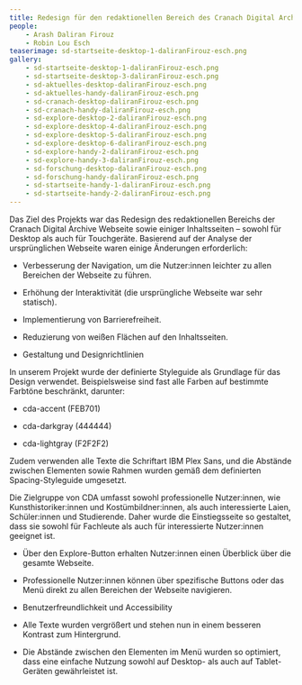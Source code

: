 ```yaml
---
title: Redesign für den redaktionellen Bereich des Cranach Digital Archive
people:
    - Arash Daliran Firouz 
    - Robin Lou Esch
teaserimage: sd-startseite-desktop-1-daliranFirouz-esch.png
gallery:
    - sd-startseite-desktop-1-daliranFirouz-esch.png
    - sd-startseite-desktop-3-daliranFirouz-esch.png
    - sd-aktuelles-desktop-daliranFirouz-esch.png
    - sd-aktuelles-handy-daliranFirouz-esch.png
    - sd-cranach-desktop-daliranFirouz-esch.png
    - sd-cranach-handy-daliranFirouz-esch.png
    - sd-explore-desktop-2-daliranFirouz-esch.png
    - sd-explore-desktop-4-daliranFirouz-esch.png
    - sd-explore-desktop-5-daliranFirouz-esch.png
    - sd-explore-desktop-6-daliranFirouz-esch.png
    - sd-explore-handy-2-daliranFirouz-esch.png
    - sd-explore-handy-3-daliranFirouz-esch.png
    - sd-forschung-desktop-daliranFirouz-esch.png
    - sd-forschung-handy-daliranFirouz-esch.png
    - sd-startseite-handy-1-daliranFirouz-esch.png
    - sd-startseite-handy-2-daliranFirouz-esch.png
---
```


Das Ziel des Projekts war das Redesign des redaktionellen Bereichs der Cranach Digital Archive Webseite sowie einiger Inhaltsseiten – sowohl für Desktop als auch für Touchgeräte. Basierend auf der Analyse der ursprünglichen Webseite waren einige Änderungen erforderlich:

- Verbesserung der Navigation, um die Nutzer:innen leichter zu allen Bereichen der Webseite zu führen.

- Erhöhung der Interaktivität (die ursprüngliche Webseite war sehr statisch).

- Implementierung von Barrierefreiheit.

- Reduzierung von weißen Flächen auf den Inhaltsseiten.

- Gestaltung und Designrichtlinien

In unserem Projekt wurde der definierte Styleguide als Grundlage für das Design verwendet. Beispielsweise sind fast alle Farben auf bestimmte Farbtöne beschränkt, darunter:

- cda-accent (FEB701)

- cda-darkgray (444444)

- cda-lightgray (F2F2F2)

Zudem verwenden alle Texte die Schriftart IBM Plex Sans, und die Abstände zwischen Elementen sowie Rahmen wurden gemäß dem definierten Spacing-Styleguide umgesetzt.

Die Zielgruppe von CDA umfasst sowohl professionelle Nutzer:innen, wie Kunsthistoriker:innen und Kostümbildner:innen, als auch interessierte Laien, Schüler:innen und Studierende. Daher wurde die Einstiegsseite so gestaltet, dass sie sowohl für Fachleute als auch für interessierte Nutzer:innen geeignet ist.

- Über den Explore-Button erhalten Nutzer:innen einen Überblick über die gesamte Webseite.

- Professionelle Nutzer:innen können über spezifische Buttons oder das Menü direkt zu allen Bereichen der Webseite navigieren.

- Benutzerfreundlichkeit und Accessibility

- Alle Texte wurden vergrößert und stehen nun in einem besseren Kontrast zum Hintergrund.

- Die Abstände zwischen den Elementen im Menü wurden so optimiert, dass eine einfache Nutzung sowohl auf Desktop- als auch auf Tablet-Geräten gewährleistet ist.

